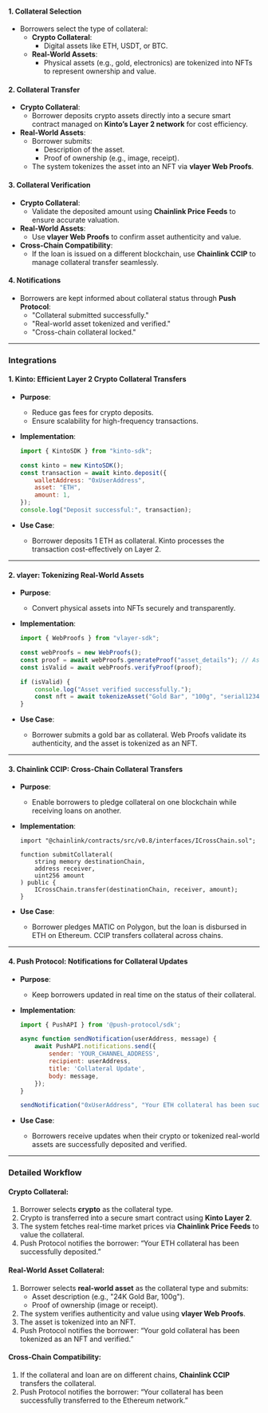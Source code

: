 #### **1. Collateral Selection**
- Borrowers select the type of collateral:
  - **Crypto Collateral**:
    - Digital assets like ETH, USDT, or BTC.
  - **Real-World Assets**:
    - Physical assets (e.g., gold, electronics) are tokenized into NFTs to represent ownership and value.

#### **2. Collateral Transfer**
- **Crypto Collateral**:
  - Borrower deposits crypto assets directly into a secure smart contract managed on **Kinto’s Layer 2 network** for cost efficiency.
- **Real-World Assets**:
  - Borrower submits:
    - Description of the asset.
    - Proof of ownership (e.g., image, receipt).
  - The system tokenizes the asset into an NFT via **vlayer Web Proofs**.

#### **3. Collateral Verification**
- **Crypto Collateral**:
  - Validate the deposited amount using **Chainlink Price Feeds** to ensure accurate valuation.
- **Real-World Assets**:
  - Use **vlayer Web Proofs** to confirm asset authenticity and value.
- **Cross-Chain Compatibility**:
  - If the loan is issued on a different blockchain, use **Chainlink CCIP** to manage collateral transfer seamlessly.

#### **4. Notifications**
- Borrowers are kept informed about collateral status through **Push Protocol**:
  - "Collateral submitted successfully."
  - "Real-world asset tokenized and verified."
  - "Cross-chain collateral locked."

---

### **Integrations**

#### **1. Kinto: Efficient Layer 2 Crypto Collateral Transfers**
- **Purpose**:
  - Reduce gas fees for crypto deposits.
  - Ensure scalability for high-frequency transactions.

- **Implementation**:
  ```javascript
  import { KintoSDK } from "kinto-sdk";

  const kinto = new KintoSDK();
  const transaction = await kinto.deposit({
      walletAddress: "0xUserAddress",
      asset: "ETH",
      amount: 1,
  });
  console.log("Deposit successful:", transaction);
  ```
- **Use Case**:
  - Borrower deposits 1 ETH as collateral. Kinto processes the transaction cost-effectively on Layer 2.

---

#### **2. vlayer: Tokenizing Real-World Assets**
- **Purpose**:
  - Convert physical assets into NFTs securely and transparently.

- **Implementation**:
  ```javascript
  import { WebProofs } from "vlayer-sdk";

  const webProofs = new WebProofs();
  const proof = await webProofs.generateProof("asset_details"); // Asset details like "Gold_24K_100g"
  const isValid = await webProofs.verifyProof(proof);

  if (isValid) {
      console.log("Asset verified successfully.");
      const nft = await tokenizeAsset("Gold Bar", "100g", "serial12345");
  }
  ```
- **Use Case**:
  - Borrower submits a gold bar as collateral. Web Proofs validate its authenticity, and the asset is tokenized as an NFT.

---

#### **3. Chainlink CCIP: Cross-Chain Collateral Transfers**
- **Purpose**:
  - Enable borrowers to pledge collateral on one blockchain while receiving loans on another.

- **Implementation**:
  ```solidity
  import "@chainlink/contracts/src/v0.8/interfaces/ICrossChain.sol";

  function submitCollateral(
      string memory destinationChain,
      address receiver,
      uint256 amount
  ) public {
      ICrossChain.transfer(destinationChain, receiver, amount);
  }
  ```
- **Use Case**:
  - Borrower pledges MATIC on Polygon, but the loan is disbursed in ETH on Ethereum. CCIP transfers collateral across chains.

---

#### **4. Push Protocol: Notifications for Collateral Updates**
- **Purpose**:
  - Keep borrowers updated in real time on the status of their collateral.

- **Implementation**:
  ```javascript
  import { PushAPI } from '@push-protocol/sdk';

  async function sendNotification(userAddress, message) {
      await PushAPI.notifications.send({
          sender: 'YOUR_CHANNEL_ADDRESS',
          recipient: userAddress,
          title: 'Collateral Update',
          body: message,
      });
  }

  sendNotification("0xUserAddress", "Your ETH collateral has been successfully submitted!");
  ```
- **Use Case**:
  - Borrowers receive updates when their crypto or tokenized real-world assets are successfully deposited and verified.

---

### **Detailed Workflow**

#### **Crypto Collateral**:
1. Borrower selects **crypto** as the collateral type.
2. Crypto is transferred into a secure smart contract using **Kinto Layer 2**.
3. The system fetches real-time market prices via **Chainlink Price Feeds** to value the collateral.
4. Push Protocol notifies the borrower: “Your ETH collateral has been successfully deposited.”

#### **Real-World Asset Collateral**:
1. Borrower selects **real-world asset** as the collateral type and submits:
   - Asset description (e.g., "24K Gold Bar, 100g").
   - Proof of ownership (image or receipt).
2. The system verifies authenticity and value using **vlayer Web Proofs**.
3. The asset is tokenized into an NFT.
4. Push Protocol notifies the borrower: “Your gold collateral has been tokenized as an NFT and verified.”

#### **Cross-Chain Compatibility**:
1. If the collateral and loan are on different chains, **Chainlink CCIP** transfers the collateral.
2. Push Protocol notifies the borrower: “Your collateral has been successfully transferred to the Ethereum network.”
